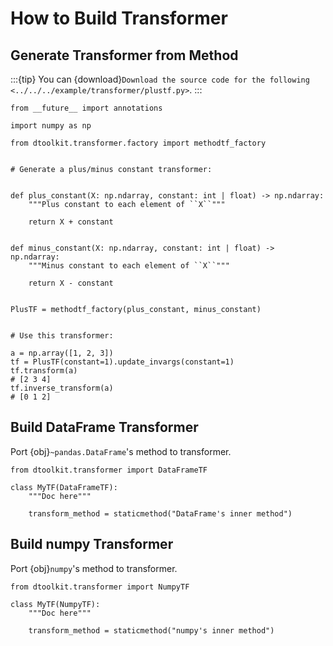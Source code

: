 # How to Build Transformer

## Generate Transformer from Method

:::{tip}
You can {download}`Download the source code for the following <../../../example/transformer/plustf.py>`.
:::

```{code-block} python
from __future__ import annotations

import numpy as np

from dtoolkit.transformer.factory import methodtf_factory


# Generate a plus/minus constant transformer:


def plus_constant(X: np.ndarray, constant: int | float) -> np.ndarray:
    """Plus constant to each element of ``X``"""

    return X + constant


def minus_constant(X: np.ndarray, constant: int | float) -> np.ndarray:
    """Minus constant to each element of ``X``"""

    return X - constant


PlusTF = methodtf_factory(plus_constant, minus_constant)


# Use this transformer:

a = np.array([1, 2, 3])
tf = PlusTF(constant=1).update_invargs(constant=1)
tf.transform(a)
# [2 3 4]
tf.inverse_transform(a)
# [0 1 2]
```

## Build DataFrame Transformer

Port {obj}`~pandas.DataFrame`'s method to transformer.

```{code-block} python
from dtoolkit.transformer import DataFrameTF

class MyTF(DataFrameTF):
    """Doc here"""

    transform_method = staticmethod("DataFrame's inner method")
```

## Build numpy Transformer

Port {obj}`numpy`'s method to transformer.

```{code-block} python
from dtoolkit.transformer import NumpyTF

class MyTF(NumpyTF):
    """Doc here"""

    transform_method = staticmethod("numpy's inner method")
```

